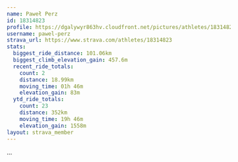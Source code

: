 ```yaml
---
name: Paweł Perz
id: 18314823
profile: https://dgalywyr863hv.cloudfront.net/pictures/athletes/18314823/5244308/1/large.jpg
username: pawel-perz
strava_url: https://www.strava.com/athletes/18314823
stats:
  biggest_ride_distance: 101.06km
  biggest_climb_elevation_gain: 457.6m
  recent_ride_totals:
    count: 2
    distance: 18.99km
    moving_time: 01h 46m
    elevation_gain: 83m
  ytd_ride_totals:
    count: 23
    distance: 352km
    moving_time: 19h 46m
    elevation_gain: 1558m
layout: strava_member
--- 
```

...
